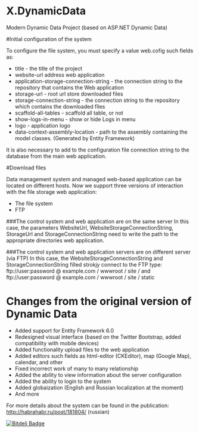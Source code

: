 X.DynamicData
=============

Modern Dynamic Data Project (based on ASP.NET Dynamic Data)

#Initial configuration of the system

To configure the file system, you must specify a value web.cofig such fields as:
- title - the title of the project
- website-url address web application
- application-storage-connection-string - the connection string to the repository that contains the Web application
- storage-url - root url store downloaded files
- storage-connection-string - the connection string to the repository which contains the downloaded files
- scaffold-all-tables - scaffold all table, or not
- show-logs-in-menu - show or hide Logs in menu
- logo - application logo
- data-context-assembly-location - path to the assembly containing the model classes. (Generated by Entity Framework)

It is also necessary to add to the configuration file connection string to the database from the main web application.


#Download files

Data management system  and managed web-based application can be located on different hosts. Now we support three versions of interaction with the file storage web application:

* The file system
* FTP

###The control system and web application are on the same server
In this case, the parameters WebsiteUrl, WebsiteStorageConnectionString, StorageUrl and StorageConnectionString need to write the path to the appropriate directories web application.

###The control system and web application servers are on different server (via FTP)
In this case, the WebsiteStorageConnectionString and StorageConnectionString filled strokjy connect to the FTP type:
ftp://user:password @ example.com / wwwroot / site /
and ftp://user:password @ example.com / wwwroot / site / static


# Changes from the original version of Dynamic Data
- Added support for Entity Framework 6.0
- Redesigned visual interface (based on the Twitter Bootstrap, added compatibility with mobile devices)
- Added functionality upload files to the web application
- Added editors such fields as html-editor (CKEditor), map (Google Map), calendar, and other
- Fixed incorrect work of many to many relationship
- Added the ability to view information about the server configuration
- Added the ability to login to the system
- Added globaization (English and Russian localization at the moment)
- And more

For more details about the system can be found in the publication: http://habrahabr.ru/post/181804/ (russian)


[![Bitdeli Badge](https://d2weczhvl823v0.cloudfront.net/ernado-x/x.dynamicdata/trend.png)](https://bitdeli.com/free "Bitdeli Badge")

